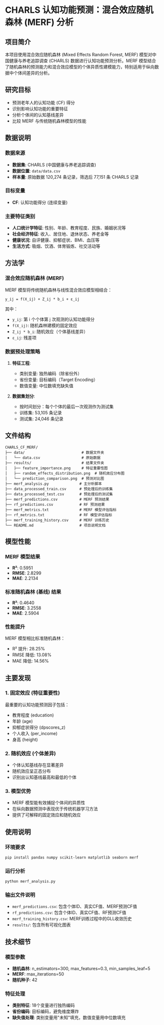 # CHARLS 认知功能预测：混合效应随机森林 (MERF) 分析

## 项目简介

本项目使用混合效应随机森林 (Mixed Effects Random Forest, MERF) 模型对中国健康与养老追踪调查 (CHARLS) 数据进行认知功能预测分析。MERF 模型结合了随机森林的预测能力和混合效应模型的个体异质性建模能力，特别适用于纵向数据中个体间差异的分析。

## 研究目标

- 预测老年人的认知功能 (CF) 得分
- 识别影响认知功能的重要特征
- 分析个体间的认知基线差异
- 比较 MERF 与传统随机森林模型的性能

## 数据说明

### 数据来源
- **数据集**: CHARLS (中国健康与养老追踪调查)
- **数据位置**: `data/data.csv`
- **样本量**: 原始数据 120,274 条记录，筛选后 77,151 条 CHARLS 记录

### 目标变量
- **CF**: 认知功能得分 (连续变量)

### 主要特征类别
- **人口统计学特征**: 性别、年龄、教育程度、民族、婚姻状况等
- **社会经济特征**: 收入、居住地、退休状态、养老金等
- **健康状况**: 自评健康、抑郁症状、BMI、血压等
- **生活方式**: 吸烟、饮酒、体育锻炼、社交活动等

## 方法学

### 混合效应随机森林 (MERF)
MERF 模型将传统随机森林与线性混合效应模型相结合：

```
y_ij = f(X_ij) + Z_ij * b_i + ε_ij
```

其中：
- `y_ij`: 第 i 个个体第 j 次观测的认知功能得分
- `f(X_ij)`: 随机森林建模的固定效应
- `Z_ij * b_i`: 随机效应（个体基线差异）
- `ε_ij`: 残差项

### 数据预处理策略
1. **特征工程**:
   - 类别变量: 独热编码（除省份外）
   - 省份变量: 目标编码（Target Encoding）
   - 数值变量: 中位数填充缺失值

2. **数据集划分**:
   - 按时间划分：每个个体的最后一次观测作为测试集
   - 训练集: 53,105 条记录
   - 测试集: 24,046 条记录

## 文件结构

```
CHARLS_CF_MERF/
├── data/                          # 数据文件夹
│   └── data.csv                   # 原始数据
├── results/                       # 结果文件夹
│   ├── feature_importance.png     # 特征重要性图
│   ├── random_effects_distribution.png  # 随机效应分布图
│   └── prediction_comparison.png  # 预测对比图
├── merf_analysis.py              # 主分析脚本
├── data_processed_train.csv      # 预处理后的训练集
├── data_processed_test.csv       # 预处理后的测试集
├── merf_predictions.csv          # MERF 预测结果
├── rf_predictions.csv            # RF 预测结果
├── merf_metrics.txt              # MERF 模型评估指标
├── rf_metrics.txt                # RF 模型评估指标
├── merf_training_history.csv     # MERF 训练历史
└── README.md                     # 项目说明文档
```

## 模型性能

### MERF 模型结果
- **R²**: 0.5951
- **RMSE**: 2.8299
- **MAE**: 2.2134

### 标准随机森林 (基线) 结果
- **R²**: 0.4640
- **RMSE**: 3.2558
- **MAE**: 2.5904

### 性能提升
MERF 模型相比标准随机森林：
- R² 提升: 28.25%
- RMSE 降低: 13.08%
- MAE 降低: 14.56%

## 主要发现

### 1. 固定效应 (特征重要性)
最重要的认知功能预测因子包括：
- 教育程度 (education)
- 年龄 (age)
- 抑郁症状得分 (dpscores_z)
- 个人收入 (per_income)
- 身高 (height)

### 2. 随机效应 (个体差异)
- 个体认知基线存在显著差异
- 随机效应呈正态分布
- 识别出认知基线最高和最低的个体

### 3. 模型优势
- MERF 模型能有效捕捉个体间的异质性
- 在纵向数据预测中表现优于传统机器学习方法
- 提供了可解释的固定效应和随机效应

## 使用说明

### 环境要求
```bash
pip install pandas numpy scikit-learn matplotlib seaborn merf
```

### 运行分析
```bash
python merf_analysis.py
```

### 输出文件说明
- `merf_predictions.csv`: 包含个体ID、真实CF值、MERF预测CF值
- `rf_predictions.csv`: 包含个体ID、真实CF值、RF预测CF值
- `merf_training_history.csv`: MERF训练过程中的GLL收敛历史
- `results/`: 包含所有可视化图表

## 技术细节

### 模型参数
- **随机森林**: n_estimators=300, max_features=0.3, min_samples_leaf=5
- **MERF**: max_iterations=50
- **随机种子**: 42

### 特征处理
- **类别特征**: 18个变量进行独热编码
- **省份编码**: 目标编码，避免维度爆炸
- **缺失值处理**: 类别变量用"未知"填充，数值变量用中位数填充